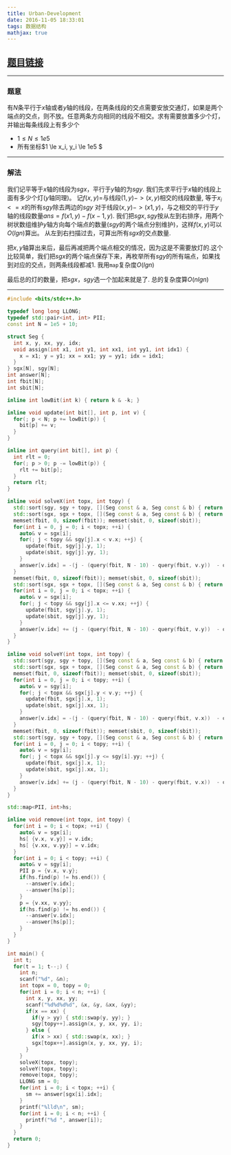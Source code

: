 ```yaml
---
title: Urban-Development
date: 2016-11-05 18:33:01
tags: 数据结构
mathjax: true
---
```


## [题目链接](https://www.codechef.com/NOV16/problems/URBANDEV)

--- 

### 题意
有$N$条平行于$x$轴或者$y$轴的线段，在两条线段的交点需要安放交通灯，如果是两个端点的交点，则不放。任意两条方向相同的线段不相交。求有需要放置多少个灯，并输出每条线段上有多少个
- $1 \le N \le 1e5$
- 所有坐标$1 \le x_i, y_i \le 1e5 $

---
<!-- more -->
### 解法
我们记平等于$x$轴的线段为$sgx$，平行于$y$轴的为$sgy$.
我们先求平行于$x$轴的线段上面有多少个灯($y$轴同理)。
记$f(x, y)=$与线段$(1, y)->(x, y)$相交的线段数量, 等于$x_i<=x$的所有$sgy$除去两边的$sgy$
对于线段$(x, y)->(x1, y)$，与之相交的平行于$y$轴的线段数量$ans=f(x1, y)-f(x-1, y)$.
我们把$sgx, sgy$按从左到右排序，用两个树状数组维护$y$轴方向每个端点的数量($sgy$的两个端点分别维护)，这样$f(x, y)$可以$O(lgn)$算出。
从左到右扫描过去，可算出所有$sgx$的交点数量.

把$x,y$轴算出来后，最后再减把两个端点相交的情况，因为这是不需要放灯的.这个比较简单，我们把$sgx$的两个端点保存下来，再枚举所有$sgy$的所有端点，如果找到对应的交点，则两条线段都减1. 我用`map`复杂度$O(lgn)$

最后总的灯的数量，把$sgx，sgy$选一个加起来就是了.
总的复杂度算$O(nlgn)$

---

```cpp
#include <bits/stdc++.h>

typedef long long LLONG;
typedef std::pair<int, int> PII;
const int N = 1e5 + 10;

struct Seg {
  int x, y, xx, yy, idx;
  void assign(int x1, int y1, int xx1, int yy1, int idx1) {
    x = x1; y = y1; xx = xx1; yy = yy1; idx = idx1;
  }
} sgx[N], sgy[N];
int answer[N];
int fbit[N];
int sbit[N];

inline int lowBit(int k) { return k & -k; }

inline void update(int bit[], int p, int v) {
  for(; p < N; p += lowBit(p)) {
    bit[p] += v;
  }
}

inline int query(int bit[], int p) {
  int rlt = 0;
  for(; p > 0; p -= lowBit(p)) {
    rlt += bit[p];
  }
  return rlt;
}

inline void solveX(int topx, int topy) {
  std::sort(sgy, sgy + topy, [](Seg const & a, Seg const & b) { return a.x < b.x; });
  std::sort(sgx, sgx + topx, [](Seg const & a, Seg const & b) { return a.x < b.x; });
  memset(fbit, 0, sizeof(fbit)); memset(sbit, 0, sizeof(sbit));
  for(int i = 0, j = 0; i < topx; ++i) {
    auto& v = sgx[i];
    for(; j < topy && sgy[j].x < v.x; ++j) {
      update(fbit, sgy[j].y, 1);
      update(sbit, sgy[j].yy, 1);
    }
    answer[v.idx] = -(j - (query(fbit, N - 10) - query(fbit, v.y))  - query(sbit, v.y - 1));
  }
  memset(fbit, 0, sizeof(fbit)); memset(sbit, 0, sizeof(sbit));
  std::sort(sgx, sgx + topx, [](Seg const & a, Seg const & b) { return a.xx < b.xx; });
  for(int i = 0, j = 0; i < topx; ++i) {
    auto& v = sgx[i];
    for(; j < topy && sgy[j].x <= v.xx; ++j) {
      update(fbit, sgy[j].y, 1);
      update(sbit, sgy[j].yy, 1);
    }
    answer[v.idx] += (j - (query(fbit, N - 10) - query(fbit, v.y))  - query(sbit, v.y - 1));
  }
}

inline void solveY(int topx, int topy) {
  std::sort(sgy, sgy + topy, [](Seg const & a, Seg const & b) { return a.y < b.y; });
  std::sort(sgx, sgx + topx, [](Seg const & a, Seg const & b) { return a.y < b.y; });
  memset(fbit, 0, sizeof(fbit)); memset(sbit, 0, sizeof(sbit));
  for(int i = 0, j = 0; i < topy; ++i) {
    auto& v = sgy[i];
    for(; j < topx && sgx[j].y < v.y; ++j) {
      update(fbit, sgx[j].x, 1);
      update(sbit, sgx[j].xx, 1);
    }
    answer[v.idx] = -(j - (query(fbit, N - 10) - query(fbit, v.x))  - query(sbit, v.x - 1));
  }
  memset(fbit, 0, sizeof(fbit)); memset(sbit, 0, sizeof(sbit));
  std::sort(sgy, sgy + topy, [](Seg const & a, Seg const & b) { return a.yy < b.yy; });
  for(int i = 0, j = 0; i < topy; ++i) {
    auto& v = sgy[i];
    for(; j < topx && sgx[j].y <= sgy[i].yy; ++j) {
      update(fbit, sgx[j].x, 1);
      update(sbit, sgx[j].xx, 1);
    }
    answer[v.idx] += (j - (query(fbit, N - 10) - query(fbit, v.x))  - query(sbit, v.x - 1));
  }
}

std::map<PII, int>hs;

inline void remove(int topx, int topy) {
  for(int i = 0; i < topx; ++i) {
    auto& v = sgx[i];
    hs[ {v.x, v.y}] = v.idx;
    hs[ {v.xx, v.yy}] = v.idx;
  }
  for(int i = 0; i < topy; ++i) {
    auto& v = sgy[i];
    PII p = {v.x, v.y};
    if(hs.find(p) != hs.end()) {
      --answer[v.idx];
      --answer[hs[p]];
    }
    p = {v.xx, v.yy};
    if(hs.find(p) != hs.end()) {
      --answer[v.idx];
      --answer[hs[p]];
    }
  }
}

int main() {
  int t;
  for(t = 1; t--;) {
    int n;
    scanf("%d", &n);
    int topx = 0, topy = 0;
    for(int i = 0; i < n; ++i) {
      int x, y, xx, yy;
      scanf("%d%d%d%d", &x, &y, &xx, &yy);
      if(x == xx) {
        if(y > yy) { std::swap(y, yy); }
        sgy[topy++].assign(x, y, xx, yy, i);
      } else {
        if(x > xx) { std::swap(x, xx); }
        sgx[topx++].assign(x, y, xx, yy, i);
      }
    }
    solveX(topx, topy);
    solveY(topx, topy);
    remove(topx, topy);
    LLONG sm = 0;
    for(int i = 0; i < topx; ++i) {
      sm += answer[sgx[i].idx];
    }
    printf("%lld\n", sm);
    for(int i = 0; i < n; ++i) {
      printf("%d ", answer[i]);
    }
  }
  return 0;
}

```

